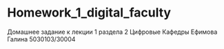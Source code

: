 # Homework_1_digital_faculty
Домашнее задание к лекции 1 раздела 2 Цифровые Кафедры Ефимова Галина 5030103/30004
